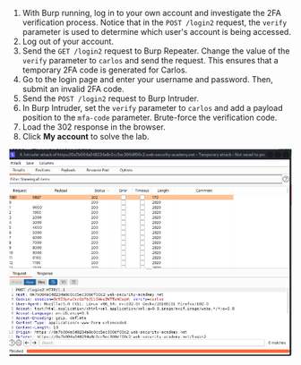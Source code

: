 1.  With Burp running, log in to your own account and investigate the 2FA verification process. Notice that in the `POST /login2` request, the `verify` parameter is used to determine which user's account is being accessed.
2.  Log out of your account.
3.  Send the `GET /login2` request to Burp Repeater. Change the value of the `verify` parameter to `carlos` and send the request. This ensures that a temporary 2FA code is generated for Carlos.
4.  Go to the login page and enter your username and password. Then, submit an invalid 2FA code.
5.  Send the `POST /login2` request to Burp Intruder.
6.  In Burp Intruder, set the `verify` parameter to `carlos` and add a payload position to the `mfa-code` parameter. Brute-force the verification code.
7.  Load the 302 response in the browser.
8.  Click **My account** to solve the lab.

![screenshot](./images/burp.png)
